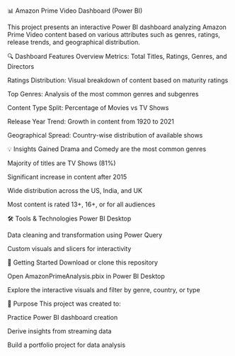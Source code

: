 📊 Amazon Prime Video Dashboard (Power BI)

This project presents an interactive Power BI dashboard analyzing Amazon Prime Video content based on various attributes such as genres, ratings, release trends, and geographical distribution.

🔍 Dashboard Features
Overview Metrics: Total Titles, Ratings, Genres, and Directors

Ratings Distribution: Visual breakdown of content based on maturity ratings

Top Genres: Analysis of the most common genres and subgenres

Content Type Split: Percentage of Movies vs TV Shows

Release Year Trend: Growth in content from 1920 to 2021

Geographical Spread: Country-wise distribution of available shows

💡 Insights Gained
Drama and Comedy are the most common genres

Majority of titles are TV Shows (81%)

Significant increase in content after 2015

Wide distribution across the US, India, and UK

Most content is rated 13+, 16+, or for all audiences

🛠 Tools & Technologies
Power BI Desktop

Data cleaning and transformation using Power Query

Custom visuals and slicers for interactivity

🚀 Getting Started
Download or clone this repository

Open AmazonPrimeAnalysis.pbix in Power BI Desktop

Explore the interactive visuals and filter by genre, country, or type

📌 Purpose
This project was created to:

Practice Power BI dashboard creation

Derive insights from streaming data

Build a portfolio project for data analysis


